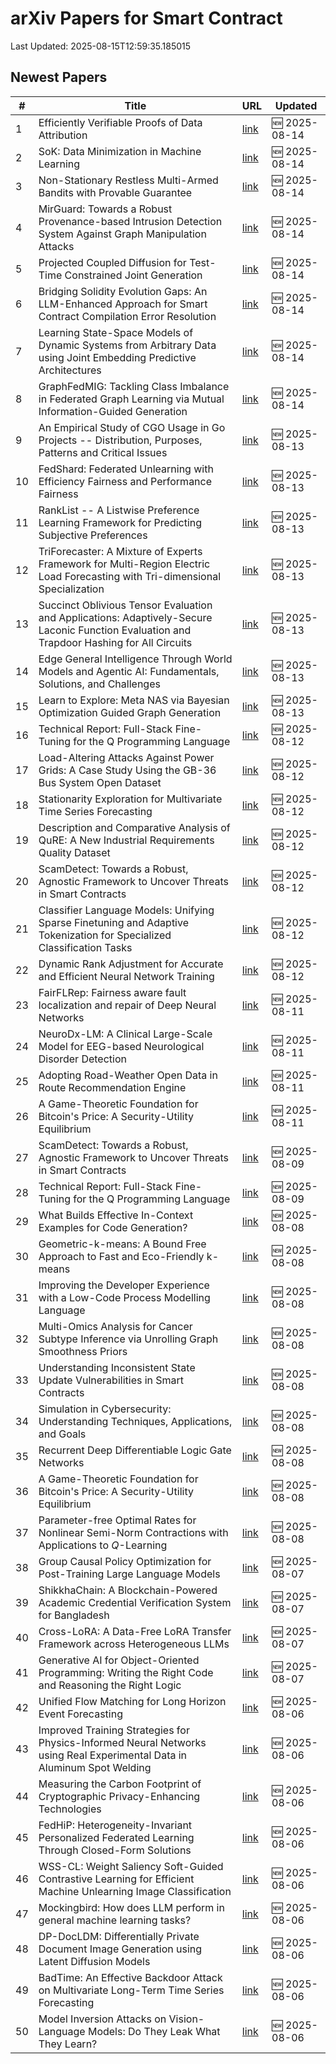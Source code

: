 # arXiv Papers for Smart Contract

Last Updated: 2025-08-15T12:59:35.185015

## Newest Papers

|\#|Title|URL|Updated|
|---|---|---|---|
|1|Efficiently Verifiable Proofs of Data Attribution|[link](http://arxiv.org/abs/2508.10866v1)|🆕 2025-08-14|
|2|SoK: Data Minimization in Machine Learning|[link](http://arxiv.org/abs/2508.10836v1)|🆕 2025-08-14|
|3|Non-Stationary Restless Multi-Armed Bandits with Provable Guarantee|[link](http://arxiv.org/abs/2508.10804v1)|🆕 2025-08-14|
|4|MirGuard: Towards a Robust Provenance-based Intrusion Detection System Against Graph Manipulation Attacks|[link](http://arxiv.org/abs/2508.10639v1)|🆕 2025-08-14|
|5|Projected Coupled Diffusion for Test-Time Constrained Joint Generation|[link](http://arxiv.org/abs/2508.10531v1)|🆕 2025-08-14|
|6|Bridging Solidity Evolution Gaps: An LLM-Enhanced Approach for Smart Contract Compilation Error Resolution|[link](http://arxiv.org/abs/2508.10517v1)|🆕 2025-08-14|
|7|Learning State-Space Models of Dynamic Systems from Arbitrary Data using Joint Embedding Predictive Architectures|[link](http://arxiv.org/abs/2508.10489v1)|🆕 2025-08-14|
|8|GraphFedMIG: Tackling Class Imbalance in Federated Graph Learning via Mutual Information-Guided Generation|[link](http://arxiv.org/abs/2508.10471v1)|🆕 2025-08-14|
|9|An Empirical Study of CGO Usage in Go Projects -- Distribution, Purposes, Patterns and Critical Issues|[link](http://arxiv.org/abs/2508.09875v1)|🆕 2025-08-13|
|10|FedShard: Federated Unlearning with Efficiency Fairness and Performance Fairness|[link](http://arxiv.org/abs/2508.09866v1)|🆕 2025-08-13|
|11|RankList -- A Listwise Preference Learning Framework for Predicting Subjective Preferences|[link](http://arxiv.org/abs/2508.09826v1)|🆕 2025-08-13|
|12|TriForecaster: A Mixture of Experts Framework for Multi-Region Electric Load Forecasting with Tri-dimensional Specialization|[link](http://arxiv.org/abs/2508.09753v1)|🆕 2025-08-13|
|13|Succinct Oblivious Tensor Evaluation and Applications: Adaptively-Secure Laconic Function Evaluation and Trapdoor Hashing for All Circuits|[link](http://arxiv.org/abs/2508.09673v1)|🆕 2025-08-13|
|14|Edge General Intelligence Through World Models and Agentic AI: Fundamentals, Solutions, and Challenges|[link](http://arxiv.org/abs/2508.09561v1)|🆕 2025-08-13|
|15|Learn to Explore: Meta NAS via Bayesian Optimization Guided Graph Generation|[link](http://arxiv.org/abs/2508.09467v1)|🆕 2025-08-13|
|16|Technical Report: Full-Stack Fine-Tuning for the Q Programming Language|[link](http://arxiv.org/abs/2508.06813v2)|🆕 2025-08-12|
|17|Load-Altering Attacks Against Power Grids: A Case Study Using the GB-36 Bus System Open Dataset|[link](http://arxiv.org/abs/2508.08945v1)|🆕 2025-08-12|
|18|Stationarity Exploration for Multivariate Time Series Forecasting|[link](http://arxiv.org/abs/2508.08919v1)|🆕 2025-08-12|
|19|Description and Comparative Analysis of QuRE: A New Industrial Requirements Quality Dataset|[link](http://arxiv.org/abs/2508.08868v1)|🆕 2025-08-12|
|20|ScamDetect: Towards a Robust, Agnostic Framework to Uncover Threats in Smart Contracts|[link](http://arxiv.org/abs/2508.07094v2)|🆕 2025-08-12|
|21|Classifier Language Models: Unifying Sparse Finetuning and Adaptive Tokenization for Specialized Classification Tasks|[link](http://arxiv.org/abs/2508.08635v1)|🆕 2025-08-12|
|22|Dynamic Rank Adjustment for Accurate and Efficient Neural Network Training|[link](http://arxiv.org/abs/2508.08625v1)|🆕 2025-08-12|
|23|FairFLRep: Fairness aware fault localization and repair of Deep Neural Networks|[link](http://arxiv.org/abs/2508.08151v1)|🆕 2025-08-11|
|24|NeuroDx-LM: A Clinical Large-Scale Model for EEG-based Neurological Disorder Detection|[link](http://arxiv.org/abs/2508.08124v1)|🆕 2025-08-11|
|25|Adopting Road-Weather Open Data in Route Recommendation Engine|[link](http://arxiv.org/abs/2508.07881v1)|🆕 2025-08-11|
|26|A Game-Theoretic Foundation for Bitcoin's Price: A Security-Utility Equilibrium|[link](http://arxiv.org/abs/2508.06071v2)|🆕 2025-08-11|
|27|ScamDetect: Towards a Robust, Agnostic Framework to Uncover Threats in Smart Contracts|[link](http://arxiv.org/abs/2508.07094v1)|🆕 2025-08-09|
|28|Technical Report: Full-Stack Fine-Tuning for the Q Programming Language|[link](http://arxiv.org/abs/2508.06813v1)|🆕 2025-08-09|
|29|What Builds Effective In-Context Examples for Code Generation?|[link](http://arxiv.org/abs/2508.06414v1)|🆕 2025-08-08|
|30|Geometric-k-means: A Bound Free Approach to Fast and Eco-Friendly k-means|[link](http://arxiv.org/abs/2508.06353v1)|🆕 2025-08-08|
|31|Improving the Developer Experience with a Low-Code Process Modelling Language|[link](http://arxiv.org/abs/2508.06299v1)|🆕 2025-08-08|
|32|Multi-Omics Analysis for Cancer Subtype Inference via Unrolling Graph Smoothness Priors|[link](http://arxiv.org/abs/2508.06257v1)|🆕 2025-08-08|
|33|Understanding Inconsistent State Update Vulnerabilities in Smart Contracts|[link](http://arxiv.org/abs/2508.06192v1)|🆕 2025-08-08|
|34|Simulation in Cybersecurity: Understanding Techniques, Applications, and Goals|[link](http://arxiv.org/abs/2508.06106v1)|🆕 2025-08-08|
|35|Recurrent Deep Differentiable Logic Gate Networks|[link](http://arxiv.org/abs/2508.06097v1)|🆕 2025-08-08|
|36|A Game-Theoretic Foundation for Bitcoin's Price: A Security-Utility Equilibrium|[link](http://arxiv.org/abs/2508.06071v1)|🆕 2025-08-08|
|37|Parameter-free Optimal Rates for Nonlinear Semi-Norm Contractions with Applications to $Q$-Learning|[link](http://arxiv.org/abs/2508.05984v1)|🆕 2025-08-08|
|38|Group Causal Policy Optimization for Post-Training Large Language Models|[link](http://arxiv.org/abs/2508.05428v1)|🆕 2025-08-07|
|39|ShikkhaChain: A Blockchain-Powered Academic Credential Verification System for Bangladesh|[link](http://arxiv.org/abs/2508.05334v1)|🆕 2025-08-07|
|40|Cross-LoRA: A Data-Free LoRA Transfer Framework across Heterogeneous LLMs|[link](http://arxiv.org/abs/2508.05232v1)|🆕 2025-08-07|
|41|Generative AI for Object-Oriented Programming: Writing the Right Code and Reasoning the Right Logic|[link](http://arxiv.org/abs/2508.05005v1)|🆕 2025-08-07|
|42|Unified Flow Matching for Long Horizon Event Forecasting|[link](http://arxiv.org/abs/2508.04843v1)|🆕 2025-08-06|
|43|Improved Training Strategies for Physics-Informed Neural Networks using Real Experimental Data in Aluminum Spot Welding|[link](http://arxiv.org/abs/2508.04595v1)|🆕 2025-08-06|
|44|Measuring the Carbon Footprint of Cryptographic Privacy-Enhancing Technologies|[link](http://arxiv.org/abs/2508.04583v1)|🆕 2025-08-06|
|45|FedHiP: Heterogeneity-Invariant Personalized Federated Learning Through Closed-Form Solutions|[link](http://arxiv.org/abs/2508.04470v1)|🆕 2025-08-06|
|46|WSS-CL: Weight Saliency Soft-Guided Contrastive Learning for Efficient Machine Unlearning Image Classification|[link](http://arxiv.org/abs/2508.04308v1)|🆕 2025-08-06|
|47|Mockingbird: How does LLM perform in general machine learning tasks?|[link](http://arxiv.org/abs/2508.04279v1)|🆕 2025-08-06|
|48|DP-DocLDM: Differentially Private Document Image Generation using Latent Diffusion Models|[link](http://arxiv.org/abs/2508.04208v1)|🆕 2025-08-06|
|49|BadTime: An Effective Backdoor Attack on Multivariate Long-Term Time Series Forecasting|[link](http://arxiv.org/abs/2508.04189v1)|🆕 2025-08-06|
|50|Model Inversion Attacks on Vision-Language Models: Do They Leak What They Learn?|[link](http://arxiv.org/abs/2508.04097v1)|🆕 2025-08-06|
